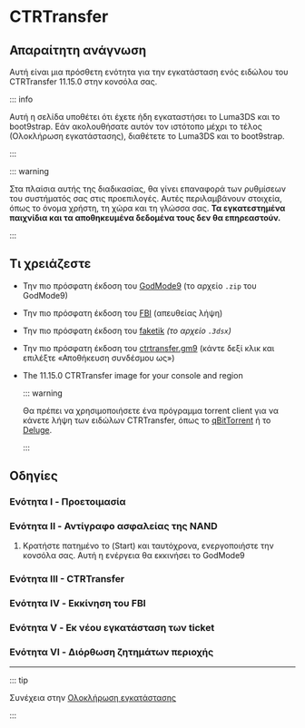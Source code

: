# CTRTransfer

## Απαραίτητη ανάγνωση

Αυτή είναι μια πρόσθετη ενότητα για την εγκατάσταση ενός ειδώλου του CTRTransfer 11.15.0 στην κονσόλα σας.

::: info

Αυτή η σελίδα υποθέτει ότι έχετε ήδη εγκαταστήσει το Luma3DS και το boot9strap. Εάν ακολουθήσατε αυτόν τον ιστότοπο μέχρι το τέλος (Ολοκλήρωση εγκατάστασης), διαθέτετε το Luma3DS και το boot9strap.

:::

::: warning

Στα πλαίσια αυτής της διαδικασίας, θα γίνει επαναφορά των ρυθμίσεων του συστήματός σας στις προεπιλογές. Αυτές περιλαμβάνουν στοιχεία, όπως το όνομα χρήστη, τη χώρα και τη γλώσσα σας. **Τα εγκατεστημένα παιχνίδια και τα αποθηκευμένα δεδομένα τους δεν θα επηρεαστούν.**

:::

## Τι χρειάζεστε

- Την πιο πρόσφατη έκδοση του [GodMode9](https://github.com/d0k3/GodMode9/releases/latest) (το αρχείο `.zip` του GodMode9)
- Την πιο πρόσφατη έκδοση του [FBI](https://github.com/nh-server/FBI-NH/releases/download/2.6.1/FBI.3dsx) (απευθείας λήψη)
- Την πιο πρόσφατη έκδοση του [faketik](https://github.com/ihaveamac/faketik/releases/latest) _(το αρχείο `.3dsx`)_
- Την πιο πρόσφατη έκδοση του [ctrtransfer.gm9](https://raw.githubusercontent.com/nh-server/scripts/refs/heads/main/3DS/ctrtransfer.gm9) (κάντε δεξί κλικ και επιλέξτε «Αποθήκευση συνδέσμου ως»)
- The 11.15.0 CTRTransfer image for your console and region

    ::: warning

    Θα πρέπει να χρησιμοποιήσετε ένα πρόγραμμα torrent client για να κάνετε λήψη των ειδώλων CTRTransfer, όπως το [qBitTorrent](https://www.qbittorrent.org/download) ή το [Deluge](https://deluge-torrent.org/download/).

    :::

<!--@include: ./_include/ctrtransfer-images.md -->

## Οδηγίες

### Ενότητα I - Προετοιμασία

<!--@include: ./_include/ctrtransfer-prep.md -->

### Ενότητα II - Αντίγραφο ασφαλείας της NAND

1. Κρατήστε πατημένο το (Start) και ταυτόχρονα, ενεργοποιήστε την κονσόλα σας. Αυτή η ενέργεια θα εκκινήσει το GodMode9

<!--@include: ./_include/nand-backup.md -->

### Ενότητα III - CTRTransfer

<!--@include: ./_include/ctrtransfer-main.md -->

### Ενότητα IV - Εκκίνηση του FBI

<!--@include: ./_include/launch-hbl-dlp.md -->

### Ενότητα V - Εκ νέου εγκατάσταση των ticket

<!--@include: ./_include/ctrtransfer-ticket-copy.md -->

### Ενότητα VI - Διόρθωση ζητημάτων περιοχής

<!--@include: ./_include/ctrnand-datayeet.md -->

___

::: tip

Συνέχεια στην [Ολοκλήρωση εγκατάστασης](finalizing-setup)

:::
